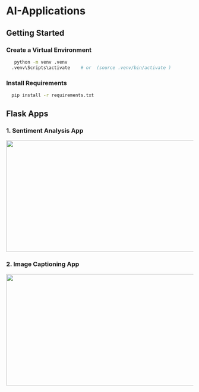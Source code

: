# AI-Applications

## Getting Started

### Create a Virtual Environment

```sh
   python -m venv .venv
  .venv\Scripts\activate    # or  (source .venv/bin/activate )

```

### Install Requirements

```sh
  pip install -r requirements.txt
```

## Flask Apps

### 1. Sentiment Analysis App
<img src="https://github.com/user-attachments/assets/592bff6e-dfc2-4a71-ae5b-31e29cf940b0" width="600px" height="300px" >

### 2. Image Captioning App
<img src="https://github.com/user-attachments/assets/25283aad-fa71-456e-827d-47b4c3d63eb5" width="600px" height="300px">

